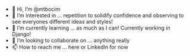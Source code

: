 - 👋 Hi, I’m @mtbocim
- 👀 I’m interested in ... repetition to solidify confidence and observing to see everyones different ideas and styles!
- 🌱 I’m currently learning ... as much as I can! Currently working in Django!
- 💞️ I’m looking to collaborate on ... anything really
- 📫 How to reach me ... here or LinkedIn for now

<!---
mtbocim/mtbocim is a ✨ special ✨ repository because its `README.md` (this file) appears on your GitHub profile.
You can click the Preview link to take a look at your changes.
--->
